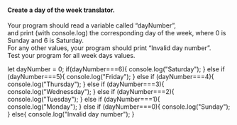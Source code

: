 #### Create a day of the week translator.</br>
Your program should read a variable called “dayNumber”, </br>
and print (with console.log) the corresponding day of the week, where 0 is Sunday and 6 is Saturday.</br>
For any other values, your program should print “Invalid day number”.</br>
Test your program for all week days values.


let dayNumber = 0;
if(dayNumber===6){
  console.log("Saturday");
} else if (dayNumber===5){
  console.log("Friday");
} else if (dayNumber===4){
  console.log("Thursday");
} else if (dayNumber===3){
  console.log("Wednessday");
} else if (dayNumber===2){
  console.log("Tuesday");
} else if (dayNumber===1){
  console.log("Monday");
} else if (dayNumber===0){
  console.log("Sunday");
} else{
  console.log("Invalid day number");
}
